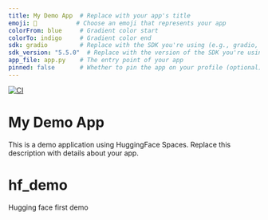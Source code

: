 ```yaml
---
title: My Demo App  # Replace with your app's title
emoji: 🚀           # Choose an emoji that represents your app
colorFrom: blue     # Gradient color start
colorTo: indigo     # Gradient color end
sdk: gradio         # Replace with the SDK you're using (e.g., gradio, streamlit, static)
sdk_version: "5.5.0"  # Replace with the version of the SDK you're using
app_file: app.py    # The entry point of your app
pinned: false       # Whether to pin the app on your profile (optional)
---
```


[![CI](https://github.com/JayantSharma08/hf_demo/actions/workflows/main.yml/badge.svg)](https://github.com/JayantSharma08/hf_demo/actions/workflows/main.yml)

# My Demo App
This is a demo application using HuggingFace Spaces. Replace this description with details about your app.

# hf_demo
Hugging face first demo
